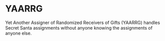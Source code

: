 # YAARRG

Yet Another Assigner of Randomized Receivers of Gifts (YAARRG) handles Secret Santa assignments without anyone knowing the assignments of anyone else.